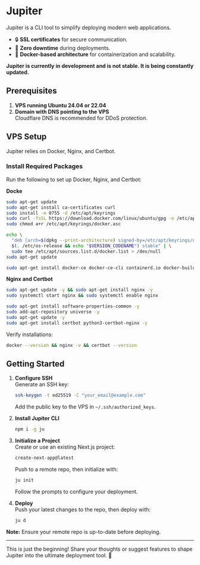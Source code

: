 # Jupiter

Jupiter is a CLI tool to simplify deploying modern web applications.

- 🔒 **SSL certificates** for secure communication.
- 🚀 **Zero downtime** during deployments.
- 🐳 **Docker-based architecture** for containerization and scalability.

**Jupiter is currently in development and is not stable. It is being constantly updated.**

## Prerequisites

1. **VPS running Ubuntu 24.04 or 22.04**
2. **Domain with DNS pointing to the VPS**  
   Cloudflare DNS is recommended for DDoS protection.

## VPS Setup

Jupiter relies on Docker, Nginx, and Certbot.

### Install Required Packages

Run the following to set up Docker, Nginx, and Certbot:

**Docke**

```bash
sudo apt-get update
sudo apt-get install ca-certificates curl
sudo install -m 0755 -d /etc/apt/keyrings
sudo curl -fsSL https://download.docker.com/linux/ubuntu/gpg -o /etc/apt/keyrings/docker.asc
sudo chmod a+r /etc/apt/keyrings/docker.asc

echo \
  "deb [arch=$(dpkg --print-architecture) signed-by=/etc/apt/keyrings/docker.asc] https://download.docker.com/linux/ubuntu \
  $(. /etc/os-release && echo "$VERSION_CODENAME") stable" | \
  sudo tee /etc/apt/sources.list.d/docker.list > /dev/null
sudo apt-get update
```

```bash
sudo apt-get install docker-ce docker-ce-cli containerd.io docker-buildx-plugin docker-compose-plugin
```

**Nginx and Certbot**

```bash
sudo apt-get update -y && sudo apt-get install nginx -y
sudo systemctl start nginx && sudo systemctl enable nginx
```

```bash
sudo apt-get install software-properties-common -y
sudo add-apt-repository universe -y
sudo apt-get update -y
sudo apt-get install certbot python3-certbot-nginx -y
```

Verify installations:

```bash
docker --version && nginx -v && certbot --version
```

## Getting Started

1. **Configure SSH**  
   Generate an SSH key:

   ```bash
   ssh-keygen -t ed25519 -C "your_email@example.com"
   ```

   Add the public key to the VPS in `~/.ssh/authorized_keys`.

2. **Install Jupiter CLI**

   ```bash
   npm i -g ju
   ```

3. **Initialize a Project**  
   Create or use an existing Next.js project:

   ```bash
   create-next-app@latest
   ```

   Push to a remote repo, then initialize with:

   ```bash
   ju init
   ```

   Follow the prompts to configure your deployment.

4. **Deploy**  
   Push your latest changes to the repo, then deploy with:
   ```bash
   ju d
   ```

**Note:** Ensure your remote repo is up-to-date before deploying.

---

This is just the beginning! Share your thoughts or suggest features to shape Jupiter into the ultimate deployment tool. 🚀

